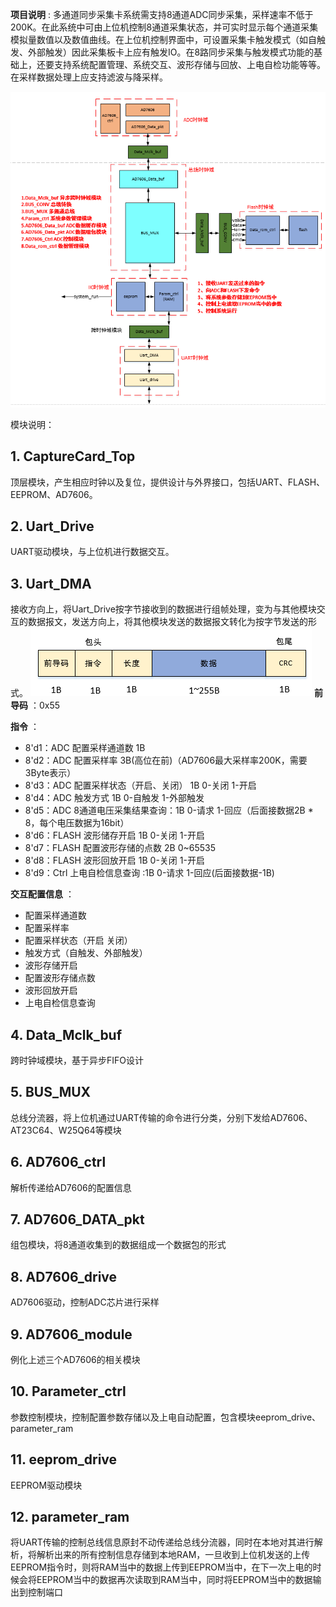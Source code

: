 **项目说明** :
多通道同步采集卡系统需支持8通道ADC同步采集，采样速率不低于200K。在此系统中可由上位机控制8通道采集状态，并可实时显示每个通道采集模拟量数值以及数值曲线。在上位机控制界面中，可设置采集卡触发模式（如自触发、外部触发）因此采集板卡上应有触发IO。在8路同步采集与触发模式功能的基础上，还要支持系统配置管理、系统交互、波形存储与回放、上电自检功能等等。在采样数据处理上应支持滤波与降采样。

![image](/picture/summary.png) 

模块说明：
## 1. CaptureCard_Top
顶层模块，产生相应时钟以及复位，提供设计与外界接口，包括UART、FLASH、EEPROM、AD7606。
## 2. Uart_Drive
UART驱动模块，与上位机进行数据交互。
## 3. Uart_DMA
接收方向上，将Uart_Drive按字节接收到的数据进行组帧处理，变为与其他模块交互的数据报文，发送方向上，将其他模块发送的数据报文转化为按字节发送的形式。
![image](/picture/data_format.png#pic_center) 
**前导码** ：0x55

**指令** ：
+ 8'd1：ADC   配置采样通道数 1B
+ 8'd2：ADC   配置采样率 3B(高位在前)（AD7606最大采样率200K，需要3Byte表示）
+ 8'd3：ADC   配置采样状态（开启、关闭） 1B 0-关闭 1-开启
+ 8'd4：ADC   触发方式 1B 0-自触发 1-外部触发
+ 8'd5：ADC   8通道电压采集结果查询：1B 0-请求 1-回应（后面接数据2B * 8，每个电压数据为16bit）
+ 8'd6：FLASH 波形储存开启 1B 0-关闭 1-开启
+ 8'd7：FLASH 配置波形存储的点数 2B 0~65535
+ 8'd8：FLASH 波形回放开启 1B 0-关闭 1-开启
+ 8'd9：Ctrl  上电自检信息查询 :1B 0-请求 1-回应(后面接数据-1B)

**交互配置信息** ：
+ 配置采样通道数
+ 配置采样率
+ 配置采样状态（开启 关闭）
+ 触发方式（自触发、外部触发）
+ 波形存储开启
+ 配置波形存储点数
+ 波形回放开启
+ 上电自检信息查询

## 4. Data_Mclk_buf
跨时钟域模块，基于异步FIFO设计
## 5. BUS_MUX
总线分流器，将上位机通过UART传输的命令进行分类，分别下发给AD7606、AT23C64、W25Q64等模块
## 6. AD7606_ctrl
解析传递给AD7606的配置信息
## 7. AD7606_DATA_pkt
组包模块，将8通道收集到的数据组成一个数据包的形式
## 8. AD7606_drive
AD7606驱动，控制ADC芯片进行采样
## 9. AD7606_module
例化上述三个AD7606的相关模块
## 10. Parameter_ctrl
参数控制模块，控制配置参数存储以及上电自动配置，包含模块eeprom_drive、parameter_ram
## 11. eeprom_drive
EEPROM驱动模块
## 12. parameter_ram
将UART传输的控制总线信息原封不动传递给总线分流器，同时在本地对其进行解析，将解析出来的所有控制信息存储到本地RAM，一旦收到上位机发送的上传EEPROM指令时，则将RAM当中的数据上传到EEPROM当中，在下一次上电的时候会将EEPROM当中的数据再次读取到RAM当中，同时将EEPROM当中的数据输出到控制端口


